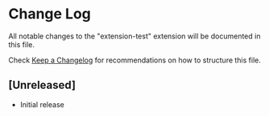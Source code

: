 # Change Log

All notable changes to the "extension-test" extension will be documented in this file.

Check [Keep a Changelog](http://keepachangelog.com/) for recommendations on how to structure this file.

## [Unreleased]

- Initial release